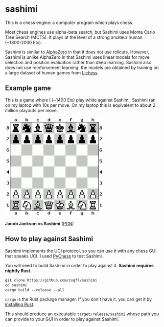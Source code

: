 # sashimi

This is a chess engine: a computer program which plays chess.

Most chess engines use alpha-beta search, but Sashimi uses Monte Carlo Tree Search (MCTS).
It plays at the level of a strong amateur human (~1800-2000 Elo).

Sashimi is similar to [AlphaZero](https://en.wikipedia.org/wiki/AlphaZero) in that it does
not use rollouts.
However, Sashimi is unlike AlphaZero in that Sashimi uses linear models
for move selection and position evaluation rather than deep learning.
Sashimi also does not use reinforcement learning: the models are obtained by
training on a large dataset of human games from [Lichess](https://lichess.org/).

## Example game

This is a game where I (~1400 Elo) play white against Sashimi. Sashimi ran on my laptop with
10s per move. On my laptop this is equivalent to about 2 million playouts per move.

![Example game](example_game.gif "Jacob Jackson vs. Sashimi")

**Jacob Jackson vs Sashimi** ([PGN](example_game.pgn))

## How to play against Sashimi

Sashimi implements the UCI protocol, so you can use it with any chess GUI that speaks UCI.
I used [PyChess](http://pychess.org/) to test Sashimi.

You will need to build Sashimi in order to play against it.
**Sashimi requires nightly Rust.**
```
git clone https://github.com/zxqfl/sashimi
cd sashimi
cargo build --release --all
```
`cargo` is the Rust package manager.
If you don't have it, you can get it by
[installing Rust](https://www.rust-lang.org/en-US/install.html).

This should produce an executable `target/release/sashimi`
whose path you can provide to your GUI in order to play against Sashimi.
